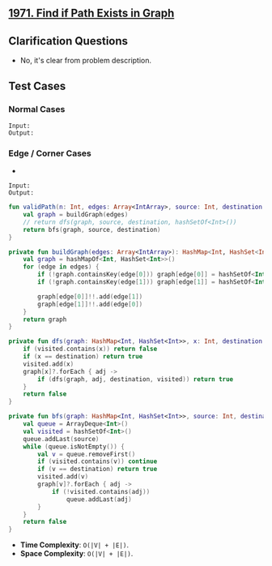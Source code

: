 ## [1971. Find if Path Exists in Graph](https://leetcode.com/problems/find-if-path-exists-in-graph)

## Clarification Questions
* No, it's clear from problem description.
 
## Test Cases
### Normal Cases
```
Input: 
Output: 
```
### Edge / Corner Cases
* 
```
Input: 
Output: 
```

```kotlin
fun validPath(n: Int, edges: Array<IntArray>, source: Int, destination: Int): Boolean {
    val graph = buildGraph(edges)
    // return dfs(graph, source, destination, hashSetOf<Int>())
    return bfs(graph, source, destination)
}

private fun buildGraph(edges: Array<IntArray>): HashMap<Int, HashSet<Int>> {
    val graph = hashMapOf<Int, HashSet<Int>>()
    for (edge in edges) {
        if (!graph.containsKey(edge[0])) graph[edge[0]] = hashSetOf<Int>()
        if (!graph.containsKey(edge[1])) graph[edge[1]] = hashSetOf<Int>()

        graph[edge[0]]!!.add(edge[1])
        graph[edge[1]]!!.add(edge[0])
    }
    return graph
}

private fun dfs(graph: HashMap<Int, HashSet<Int>>, x: Int, destination: Int, visited: HashSet<Int>): Boolean {
    if (visited.contains(x)) return false
    if (x == destination) return true
    visited.add(x)
    graph[x]?.forEach { adj ->
        if (dfs(graph, adj, destination, visited)) return true
    }
    return false
}

private fun bfs(graph: HashMap<Int, HashSet<Int>>, source: Int, destination: Int): Boolean {
    val queue = ArrayDeque<Int>()
    val visited = hashSetOf<Int>()
    queue.addLast(source) 
    while (queue.isNotEmpty()) {
        val v = queue.removeFirst()
        if (visited.contains(v)) continue
        if (v == destination) return true
        visited.add(v)
        graph[v]?.forEach { adj ->
            if (!visited.contains(adj))
                queue.addLast(adj)
        }
    }
    return false
}
```

* **Time Complexity**: `O(|V| + |E|)`.
* **Space Complexity**: `O(|V| + |E|)`.